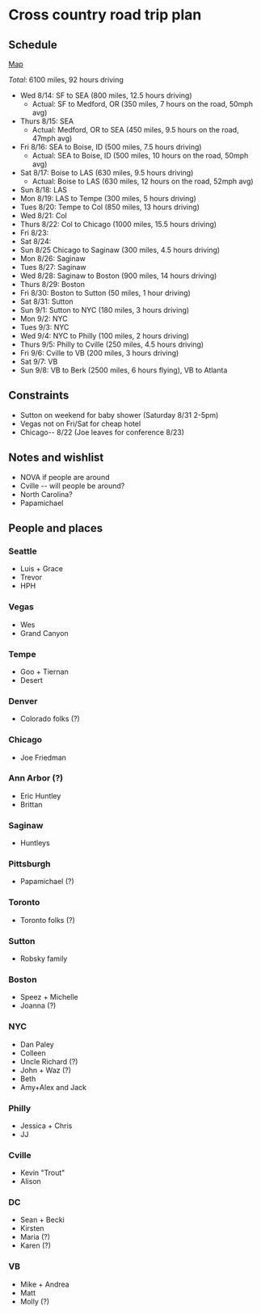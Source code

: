 # Cross country road trip plan

## Schedule

[Map](http://goo.gl/maps/ePE0O)

*Total*: 6100 miles, 92 hours driving

* Wed 8/14: SF to SEA (800 miles, 12.5 hours driving)
     * Actual: SF to Medford, OR (350 miles, 7 hours on the road, 50mph avg)   
* Thurs 8/15: SEA
     * Actual: Medford, OR to SEA (450 miles, 9.5 hours on the road, 47mph avg) 
* Fri 8/16: SEA to Boise, ID (500 miles, 7.5 hours driving)
     * Actual: SEA to Boise, ID (500 miles, 10 hours on the road, 50mph avg)
* Sat 8/17: Boise to LAS (630 miles, 9.5 hours driving)
     * Actual: Boise to LAS (630 miles, 12 hours on the road, 52mph avg) 
* Sun 8/18: LAS
* Mon 8/19: LAS to Tempe (300 miles, 5 hours driving)
* Tues 8/20: Tempe to Col (850 miles, 13 hours driving)
* Wed 8/21: Col
* Thurs 8/22: Col to Chicago (1000 miles, 15.5 hours driving)
* Fri 8/23: 
* Sat 8/24: 
* Sun 8/25 Chicago to Saginaw (300 miles, 4.5 hours driving)
* Mon 8/26: Saginaw
* Tues 8/27: Saginaw
* Wed 8/28: Saginaw to Boston (900 miles, 14 hours driving)
* Thurs 8/29: Boston
* Fri 8/30: Boston to Sutton (50 miles, 1 hour driving)
* Sat 8/31: Sutton
* Sun 9/1: Sutton to NYC (180 miles, 3 hours driving)
* Mon 9/2: NYC
* Tues 9/3: NYC
* Wed 9/4: NYC to Philly (100 miles, 2 hours driving)
* Thurs 9/5: Philly to Cville (250 miles, 4.5 hours driving)
* Fri 9/6: Cville to VB (200 miles, 3 hours driving)
* Sat 9/7: VB
* Sun 9/8: VB to Berk (2500 miles, 6 hours flying), VB to Atlanta
     

## Constraints
* Sutton on weekend for baby shower (Saturday 8/31 2-5pm)
* Vegas not on Fri/Sat for cheap hotel
* Chicago-- 8/22 (Joe leaves for conference 8/23)


## Notes and wishlist
* NOVA if people are around
* Cville -- will people be around?
* North Carolina?
* Papamichael

## People and places

### Seattle
* Luis + Grace
* Trevor
* HPH

### Vegas
* Wes
* Grand Canyon

### Tempe
* Goo + Tiernan
* Desert

### Denver
* Colorado folks (?)

### Chicago
* Joe Friedman

### Ann Arbor (?)
* Eric Huntley
* Brittan

### Saginaw
* Huntleys

### Pittsburgh
* Papamichael (?)

### Toronto
* Toronto folks (?)

### Sutton
* Robsky family

### Boston
* Speez + Michelle
* Joanna (?)

### NYC
* Dan Paley
* Colleen
* Uncle Richard (?)
* John + Waz (?)
* Beth
* Amy+Alex and Jack

### Philly
* Jessica + Chris
* JJ

### Cville
* Kevin "Trout"
* Alison

### DC
* Sean + Becki
* Kirsten
* Maria (?)
* Karen (?)

### VB 
* Mike + Andrea
* Matt
* Molly (?)



